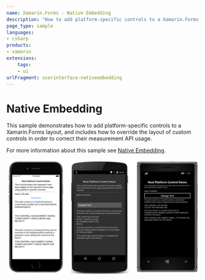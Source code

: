 ```yaml
---
name: Xamarin.Forms - Native Embedding
description: "How to add platform-specific controls to a Xamarin.Forms layout, and includes how to override the layout of custom controls (UI)"
page_type: sample
languages:
- csharp
products:
- xamarin
extensions:
    tags:
    - ui
urlFragment: userinterface-nativeembedding
---
```

# Native Embedding

This sample demonstrates how to add platform-specific controls to a Xamarin.Forms layout, and includes how to override the layout of custom controls in order to correct their measurement API usage.

For more information about this sample see [Native Embedding](https://docs.microsoft.com/xamarin/xamarin-forms/platform/native-views/).

![Native Embedding application screenshot](Screenshots/01All.png "Native Embedding application screenshot")
